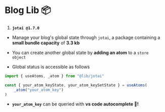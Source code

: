 # Blog Lib 📦

1. **`jotai @1.7.0`**

-   Manage your blog's global state through `jotai`, a package containing a **small bundle capacity** of **3.3 kb**

-   You can create another global state by **adding an atom** to a `store object`

-   Global status is accessible as follows

```ts
import { useAtoms, _atom } from "@lib/jotai"

const { your_atom_keyState, your_atom_keySetState } = useAtoms(
    _atom("your_atom_key")
)
```

-   **`your_atom_key`** can be queried with **vs code autocomplete 🧲!**
